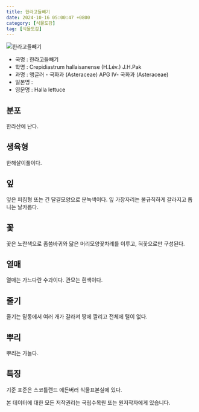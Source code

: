 ```yaml
---
title: 한라고들빼기
date: 2024-10-16 05:00:47 +0800
category: [식물도감]
tag: [식물도감]
---
```




![한라고들빼기](/fileUpload/plants/basic/Compositae/Lactuca/17969/17969_1_th2.JPG)
- 국명 : 한라고들빼기
- 학명 : Crepidiastrum hallaisanense (H.Lév.) J.H.Pak
- 과명 : 앵글러 - 국화과 (Asteraceae) APG Ⅳ- 국화과 (Asteraceae)
- 일본명 : 
- 영문명 : Halla lettuce


## 분포
한라산에 난다.
## 생육형
한해살이풀이다.
## 잎
잎은 피침형 또는 긴 달걀모양으로 분녹색이다. 잎 가장자리는 불규칙하게 갈라지고 톱니는 날카롭다.
## 꽃
꽃은 노란색으로 좀씀바귀와 닮은 머리모양꽃차례를 이루고, 혀꽃으로만 구성된다.
## 열매
열매는 가느다란 수과이다. 관모는 흰색이다.
## 줄기
줄기는 밑동에서 여러 개가 갈라져 땅에 깔리고 전체에 털이 없다.
## 뿌리
뿌리는 가늘다.
## 특징
기준 표준은 스코틀랜드 에든버러 식물표본실에 있다.






본 데이터에 대한 모든 저작권리는 국립수목원 또는 원저작자에게 있습니다.
